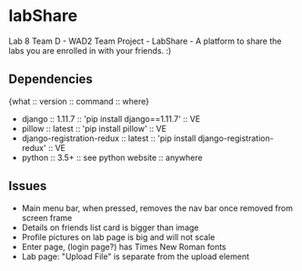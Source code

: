 # labShare
Lab 8 Team D - WAD2 Team Project - LabShare - A platform to share the labs you are enrolled in with your friends. :)



## Dependencies
{what :: version :: command :: where}
 * django :: 1.11.7 :: 'pip install django==1.11.7' :: VE
 * pillow :: latest :: 'pip install pillow' :: VE
 * django-registration-redux :: latest :: 'pip install django-registration-redux' :: VE
 * python :: 3.5+ :: see python website :: anywhere

 ## Issues
 * Main menu bar, when pressed, removes the nav bar once removed from screen frame
 * Details on friends list card is bigger than image
 * Profile pictures on lab page is big and will not scale
 * Enter page, (login page?) has Times New Roman fonts
 * Lab page: "Upload File" is separate from the upload element
